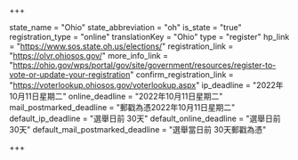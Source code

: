 +++

state_name = "Ohio"
state_abbreviation = "oh"
is_state = "true"
registration_type = "online"
translationKey = "Ohio"
type = "register"
hp_link = "https://www.sos.state.oh.us/elections/"
registration_link = "https://olvr.ohiosos.gov/"
more_info_link = "https://ohio.gov/wps/portal/gov/site/government/resources/register-to-vote-or-update-your-registration"
confirm_registration_link = "https://voterlookup.ohiosos.gov/voterlookup.aspx"
ip_deadline = "2022年10月11日星期二"
online_deadline = "2022年10月11日星期二"
mail_postmarked_deadline = "郵戳為憑2022年10月11日星期二"
default_ip_deadline = "選舉日前 30天"
default_online_deadline = "選舉日前 30天"
default_mail_postmarked_deadline = "選舉當日前 30天郵戳為憑"

+++